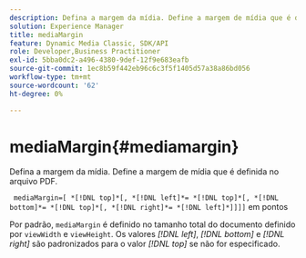```yaml
---
description: Defina a margem da mídia. Define a margem de mídia que é definida no arquivo PDF.
solution: Experience Manager
title: mediaMargin
feature: Dynamic Media Classic, SDK/API
role: Developer,Business Practitioner
exl-id: 5bba0dc2-a496-4380-9def-12f9e683eafb
source-git-commit: 1ec8b59f442eb96c6c3f5f1405d57a38a86bd056
workflow-type: tm+mt
source-wordcount: '62'
ht-degree: 0%

---
```


# mediaMargin{#mediamargin}

Defina a margem da mídia. Define a margem de mídia que é definida no arquivo PDF.

` mediaMargin=[ *[!DNL top]*[, *[!DNL left]*= *[!DNL top]*[, *[!DNL bottom]*= *[!DNL top]*[, *[!DNL right]*= *[!DNL left]*]]]]` em pontos

Por padrão, `mediaMargin` é definido no tamanho total do documento definido por `viewWidth` e `viewHeight`. Os valores *[!DNL left]*, *[!DNL bottom]* e *[!DNL right]* são padronizados para o valor *[!DNL top]* se não for especificado.

